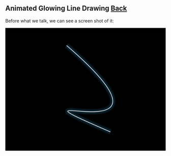 ## Animated Glowing Line Drawing [Back](./../canvas.md)

Before what we talk, we can see a screen shot of it:

![](./canvas_glow.png)
